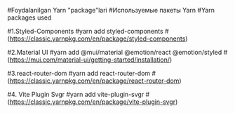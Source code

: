 #Foydalanilgan Yarn "package"lari
#Используемые пакеты Yarn
#Yarn packages used


#1.Styled-Components
#yarn add styled-components
#(https://classic.yarnpkg.com/en/package/styled-components)

#2.Material UI
#yarn add @mui/material @emotion/react @emotion/styled
#(https://mui.com/material-ui/getting-started/installation/)

#3.react-router-dom
#yarn add react-router-dom
#(https://classic.yarnpkg.com/en/package/react-router-dom)

#4. Vite Plugin Svgr
#yarn add vite-plugin-svgr
#(https://classic.yarnpkg.com/en/package/vite-plugin-svgr)


<!-- 
echo "# new" >> README.md
git init
git add README.md
git commit -m "first commit"
git branch -M main
git remote add origin https://github.com/humoyuntech/new.git
git push -u origin main
 -->
 
<!-- 
git remote add origin https://github.com/humoyuntech/new.git
git branch -M main
git push -u origin main
 -->
